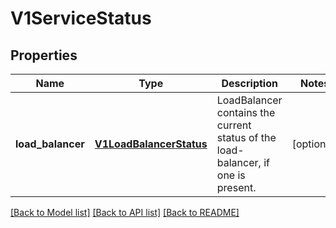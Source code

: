 # V1ServiceStatus

## Properties
Name | Type | Description | Notes
------------ | ------------- | ------------- | -------------
**load_balancer** | [**V1LoadBalancerStatus**](V1LoadBalancerStatus.md) | LoadBalancer contains the current status of the load-balancer, if one is present. | [optional] 

[[Back to Model list]](../README.md#documentation-for-models) [[Back to API list]](../README.md#documentation-for-api-endpoints) [[Back to README]](../README.md)


